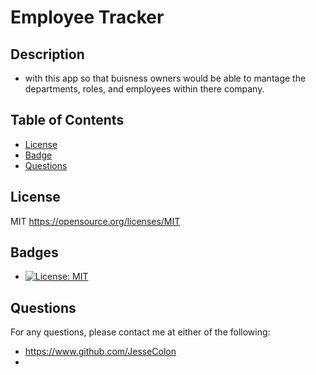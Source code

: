 # Employee Tracker

## Description

* with this app so that buisness owners would be able to mantage the departments, roles, and employees within there company.

## Table of Contents

* [License](#license)
* [Badge](#badge)
* [Questions](#questions)

## License
   MIT 
   https://opensource.org/licenses/MIT


## Badges

* [![License: MIT](https://img.shields.io/badge/License-MIT-yellow.svg)](https://opensource.org/licenses/MIT)

## Questions

For any questions, please contact me at either of the following:
* https://www.github.com/JesseColon
* 

